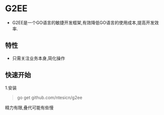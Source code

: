 # G2EE
- G2EE是一个GO语言的敏捷开发框架,有效降低GO语言的使用成本,提高开发效率.

## 特性
- 只需关注业务本身,简化操作

## 快速开始
1.安装
> go get github.com/ntesicn/g2ee

精力有限,叠代可能有些慢

